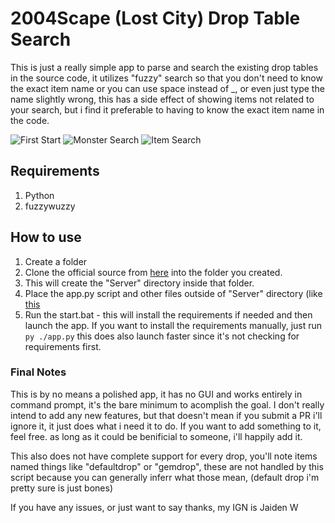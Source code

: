 # 2004Scape (Lost City) Drop Table Search

This is just a really simple app to parse and search the existing drop tables in the source code, it utilizes "fuzzy" search so that you don't need to know the exact item name or you can use space instead of _, or even just type the name slightly wrong, this has a side effect of showing items not related to your search, but i find it preferable to having to know the exact item name in the code.

![First Start](https://github.com/user-attachments/assets/5e6650a1-7496-4c18-89a6-d9ca08b19ffe)
![Monster Search](https://i.imgur.com/2D6BhpN.png)
![Item Search](https://i.imgur.com/Dkq0h8u.png)

## Requirements
1. Python
2. fuzzywuzzy

## How to use
1. Create a folder
2. Clone the official source from [here](https://github.com/2004Scape/Server) into the folder you created.
3. This will create the "Server" directory inside that folder.
4. Place the app.py script and other files outside of "Server" directory (like [this](https://i.imgur.com/9UA5cQS.png)
5. Run the start.bat - this will install the requirements if needed and then launch the app. If you want to install the requirements manually, just run ``py ./app.py`` this does also launch faster since it's not checking for requirements first.

### Final Notes

This is by no means a polished app, it has no GUI and works entirely in command prompt, it's the bare minimum to acomplish the goal. I don't really intend to add any new features, but that doesn't mean if you submit a PR i'll ignore it, it just does what i need it to do. If you want to add something to it, feel free. as long as it could be benificial to someone, i'll happily add it.

This also does not have complete support for every drop, you'll note items named things like "defaultdrop" or "gemdrop", these are not handled by this script because you can generally inferr what those mean, (default drop i'm pretty sure is just bones)


If you have any issues, or just want to say thanks, my IGN is Jaiden W
